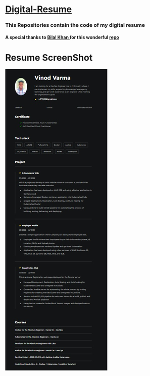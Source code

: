 # [Digital-Resume](https://github.com/Vinodvarma1999/Digital-Resume.git)

 <h3> This Repositories contain the code of my digital resume </h3>
 
<h4> A special thanks to <b> <a href=https://github.com/ibilalkayy>Bilal Khan </a> for this wonderful <a href=https://github.com/ibilalkayy/digital-resume.git> repo </a> </b> </h4>

# Resume ScreenShot
![Resume-ScreenShot](assets/images/resume.jpg)
